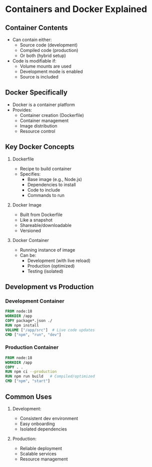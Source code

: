 # Containers and Docker Explained

## Container Contents
- Can contain either:
  * Source code (development)
  * Compiled code (production)
  * Or both (hybrid setup)
- Code is modifiable if:
  * Volume mounts are used
  * Development mode is enabled
  * Source is included

## Docker Specifically
- Docker is a container platform
- Provides:
  * Container creation (Dockerfile)
  * Container management
  * Image distribution
  * Resource control

## Key Docker Concepts
1. Dockerfile
   - Recipe to build container
   - Specifies:
     * Base image (e.g., Node.js)
     * Dependencies to install
     * Code to include
     * Commands to run

2. Docker Image
   - Built from Dockerfile
   - Like a snapshot
   - Shareable/downloadable
   - Versioned

3. Docker Container
   - Running instance of image
   - Can be:
     * Development (with live reload)
     * Production (optimized)
     * Testing (isolated)

## Development vs Production
### Development Container
```dockerfile
FROM node:18
WORKDIR /app
COPY package*.json ./
RUN npm install
VOLUME ["/app/src"]  # Live code updates
CMD ["npm", "run", "dev"]
```

### Production Container
```dockerfile
FROM node:18
WORKDIR /app
COPY . .
RUN npm ci --production
RUN npm run build   # Compiled/optimized
CMD ["npm", "start"]
```

## Common Uses
1. Development:
   - Consistent dev environment
   - Easy onboarding
   - Isolated dependencies

2. Production:
   - Reliable deployment
   - Scalable services
   - Resource management 